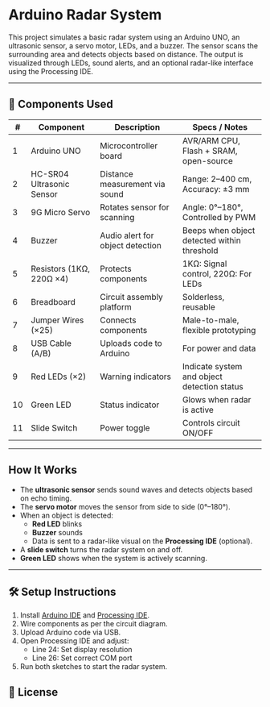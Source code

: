 # Arduino Radar System

This project simulates a basic radar system using an Arduino UNO, an ultrasonic sensor, a servo motor, LEDs, and a buzzer. The sensor scans the surrounding area and detects objects based on distance. The output is visualized through LEDs, sound alerts, and an optional radar-like interface using the Processing IDE.

---

## 🔧 Components Used

| # | Component                  | Description                         | Specs / Notes                                 |
|---|----------------------------|-------------------------------------|------------------------------------------------|
| 1 | Arduino UNO               | Microcontroller board               | AVR/ARM CPU, Flash + SRAM, open-source        |
| 2 | HC-SR04 Ultrasonic Sensor | Distance measurement via sound      | Range: 2–400 cm, Accuracy: ±3 mm              |
| 3 | 9G Micro Servo            | Rotates sensor for scanning         | Angle: 0°–180°, Controlled by PWM             |
| 4 | Buzzer                    | Audio alert for object detection    | Beeps when object detected within threshold   |
| 5 | Resistors (1KΩ, 220Ω ×4)  | Protects components                 | 1KΩ: Signal control, 220Ω: For LEDs           |
| 6 | Breadboard                | Circuit assembly platform           | Solderless, reusable                          |
| 7 | Jumper Wires (×25)        | Connects components                 | Male-to-male, flexible prototyping            |
| 8 | USB Cable (A/B)           | Uploads code to Arduino             | For power and data                             |
| 9 | Red LEDs (×2)             | Warning indicators                  | Indicate system and object detection status   |
| 10| Green LED                 | Status indicator                    | Glows when radar is active                    |
| 11| Slide Switch              | Power toggle                        | Controls circuit ON/OFF                       |

---

##  How It Works

- The **ultrasonic sensor** sends sound waves and detects objects based on echo timing.
- The **servo motor** moves the sensor from side to side (0°–180°).
- When an object is detected:
  - **Red LED** blinks
  - **Buzzer** sounds
  - Data is sent to a radar-like visual on the **Processing IDE** (optional).
- A **slide switch** turns the radar system on and off.
- **Green LED** shows when the system is actively scanning.

---

## 🛠️ Setup Instructions

1. Install [Arduino IDE](https://www.arduino.cc/en/software) and [Processing IDE](https://processing.org/download).
2. Wire components as per the circuit diagram.
3. Upload Arduino code via USB.
4. Open Processing IDE and adjust:
   - Line 24: Set display resolution
   - Line 26: Set correct COM port
5. Run both sketches to start the radar system.


## 📄 License


